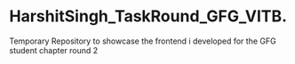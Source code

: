 # HarshitSingh_TaskRound_GFG_VITB.
Temporary Repository to showcase the frontend i developed for the GFG student chapter round 2 
